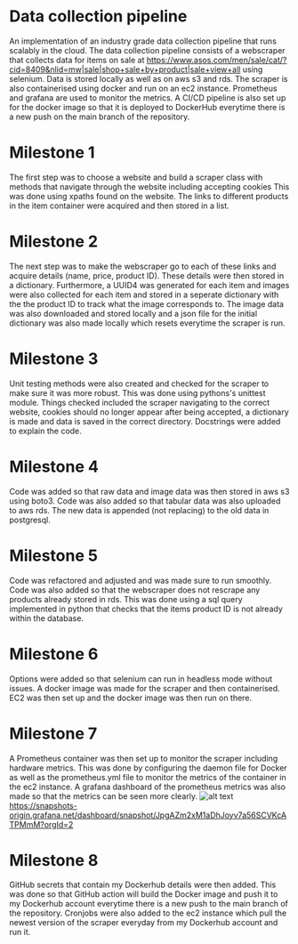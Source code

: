 # Data collection pipeline
An implementation of an industry grade data collection pipeline that runs scalably in the cloud. 
The data collection pipeline consists of a webscraper that collects data for items on sale at https://www.asos.com/men/sale/cat/?cid=8409&nlid=mw|sale|shop+sale+by+product|sale+view+all using selenium. Data is stored locally as well as on aws s3 and rds. The scraper is also containerised using docker and run on an ec2 instance. Prometheus and grafana are used to monitor the metrics. A CI/CD pipeline is also set up for the docker image so that it is deployed to DockerHub everytime there is a new push on the main branch of the repository. 
# Milestone 1
The first step was to choose a website and build a scraper class with methods that navigate through the website including accepting cookies This was done using xpaths found on the website. The links to different products in the item container were acquired and then stored in a list.
# Milestone 2
The next step was to make the webscraper go to each of these links and acquire details (name, price, product ID). These details were then stored in a dictionary. Furthermore, a UUID4 was generated for each item and images were also collected for each item and stored in a seperate dictionary with the the product ID to track what the image corresponds to.
The image data was also downloaded and stored locally and a json file for the initial dictionary was also made locally which resets everytime the scraper is run.
# Milestone 3
Unit testing methods were also created and checked for the scraper to make sure it was more robust. This was done using pythons's unittest module. Things checked included the scraper navigating to the correct website, cookies should no longer appear after being accepted, a dictionary is made and data is saved in the correct directory. Docstrings were added to explain the code.
# Milestone 4
Code was added so that raw data and image data was then stored in aws s3 using boto3. Code was also added so that tabular data was also uploaded to aws rds. The new data is appended (not replacing) to the old data in postgresql.
# Milestone 5 
Code was refactored and adjusted and was made sure to run smoothly. Code was also added so that the webscraper does not rescrape any products already stored in rds. This was done using a sql query implemented in python that checks that the items product ID is not already within the database.
# Milestone 6
Options were added so that selenium can run in headless mode without issues. A docker image was made for the scraper and then containerised. EC2 was then set up and the docker image was then run on there.
# Milestone 7
A Prometheus container was then set up to monitor the scraper including hardware metrics. This was done by configuring the daemon file for Docker as well as the prometheus.yml file to monitor the metrics of the container in the ec2 instance. A grafana dashboard of the prometheus metrics was also made so that the metrics can be seen more clearly. ![alt text](https://github.com/abz1997/Webscraper-Project/blob/main/Screenshot%20from%202022-04-06%2014-26-38.png) https://snapshots-origin.grafana.net/dashboard/snapshot/JpgAZm2xM1aDhJoyv7a56SCVKcATPMmM?orgId=2
# Milestone 8
GitHub secrets that contain my Dockerhub details were then added. This was done so that GitHub action will build the Docker image and push it to my Dockerhub account everytime there is a new push to the main branch of the repository. Cronjobs were also added to the ec2 instance which pull the newest version of the scraper everyday from my Dockerhub account and run it.

